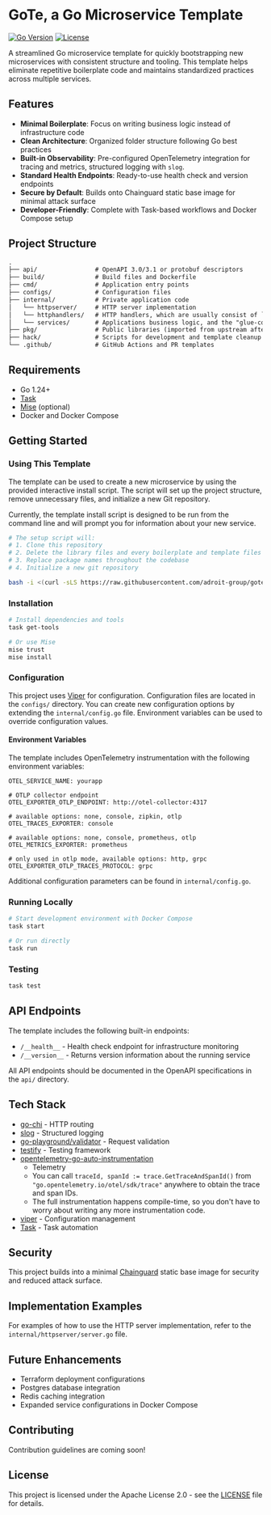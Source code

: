 # GoTe, a Go Microservice Template

[![Go Version](https://img.shields.io/badge/Go-1.24%2B-blue.svg)](https://golang.org/doc/devel/release.html)
[![License](https://img.shields.io/badge/License-Apache%202.0-blue.svg)](LICENSE)

A streamlined Go microservice template for quickly bootstrapping new microservices with consistent structure and tooling. This template helps eliminate repetitive boilerplate code and maintains standardized practices across multiple services.

## Features

- **Minimal Boilerplate**: Focus on writing business logic instead of infrastructure code
- **Clean Architecture**: Organized folder structure following Go best practices
- **Built-in Observability**: Pre-configured OpenTelemetry integration for tracing and metrics, structured logging with `slog`.
- **Standard Health Endpoints**: Ready-to-use health check and version endpoints
- **Secure by Default**: Builds onto Chainguard static base image for minimal attack surface
- **Developer-Friendly**: Complete with Task-based workflows and Docker Compose setup

## Project Structure

```txt
.
├── api/                # OpenAPI 3.0/3.1 or protobuf descriptors
├── build/              # Build files and Dockerfile
├── cmd/                # Application entry points
├── configs/            # Configuration files
├── internal/           # Private application code
│   └── httpserver/     # HTTP server implementation
│   └── httphandlers/   # HTTP handlers, which are usually consist of `http.HandlerFunc` or a builder for it
│   └── services/       # Applications business logic, and the "glue-code" layer where data stores are connects with your handlers
├── pkg/                # Public libraries (imported from upstream after templating)
├── hack/               # Scripts for development and template cleanup
└── .github/            # GitHub Actions and PR templates
```

## Requirements

- Go 1.24+
- [Task](https://taskfile.dev/)
- [Mise](https://github.com/jdx/mise) (optional)
- Docker and Docker Compose

## Getting Started

### Using This Template

The template can be used to create a new microservice by using the provided interactive install script.
The script will set up the project structure, remove unnecessary files, and initialize a new Git repository.

Currently, the template install script is designed to be run from the command line and will prompt you for information about your new service.

```bash
# The setup script will:
# 1. Clone this repository
# 2. Delete the library files and every boilerplate and template files
# 3. Replace package names throughout the codebase
# 4. Initialize a new git repository

bash -i <(curl -sLS https://raw.githubusercontent.com/adroit-group/gote/master/hack/install.sh)
```

### Installation

```bash
# Install dependencies and tools
task get-tools

# Or use Mise
mise trust
mise install
```

### Configuration

This project uses [Viper](https://github.com/spf13/viper) for configuration. Configuration files are located in the `configs/` directory.
You can create new configuration options by extending the `internal/config.go` file.
Environment variables can be used to override configuration values.

#### Environment Variables

The template includes OpenTelemetry instrumentation with the following environment variables:

```env
OTEL_SERVICE_NAME: yourapp

# OTLP collector endpoint
OTEL_EXPORTER_OTLP_ENDPOINT: http://otel-collector:4317

# available options: none, console, zipkin, otlp
OTEL_TRACES_EXPORTER: console

# available options: none, console, prometheus, otlp
OTEL_METRICS_EXPORTER: prometheus

# only used in otlp mode, available options: http, grpc
OTEL_EXPORTER_OTLP_TRACES_PROTOCOL: grpc
```

Additional configuration parameters can be found in `internal/config.go`.

### Running Locally

```bash
# Start development environment with Docker Compose
task start

# Or run directly
task run
```

### Testing

```bash
task test
```

## API Endpoints

The template includes the following built-in endpoints:

- `/__health__` - Health check endpoint for infrastructure monitoring
- `/__version__` - Returns version information about the running service

All API endpoints should be documented in the OpenAPI specifications in the `api/` directory.

## Tech Stack

- [go-chi](https://github.com/go-chi/chi) - HTTP routing
- [slog](https://pkg.go.dev/log/slog) - Structured logging
- [go-playground/validator](https://github.com/go-playground/validator) - Request validation
- [testify](https://github.com/stretchr/testify) - Testing framework
- [opentelemetry-go-auto-instrumentation](https://github.com/alibaba/opentelemetry-go-auto-instrumentation)
  - Telemetry
  - You can call `traceId, spanId := trace.GetTraceAndSpanId()` from `"go.opentelemetry.io/otel/sdk/trace"` anywhere to obtain the trace and span IDs.
  - The full instrumentation happens compile-time, so you don't have to worry about writing any more instrumentation code.
- [viper](https://github.com/spf13/viper) - Configuration management
- [Task](https://taskfile.dev/) - Task automation

## Security

This project builds into a minimal [Chainguard](https://www.chainguard.dev/) static base image for security and reduced attack surface.

## Implementation Examples

For examples of how to use the HTTP server implementation, refer to the `internal/httpserver/server.go` file.

## Future Enhancements

- Terraform deployment configurations
- Postgres database integration
- Redis caching integration
- Expanded service configurations in Docker Compose

## Contributing

Contribution guidelines are coming soon!

## License

This project is licensed under the Apache License 2.0 - see the [LICENSE](LICENSE) file for details.
